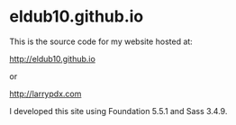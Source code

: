 # eldub10.github.io

This is the source code for my website hosted at:

http://eldub10.github.io

or

http://larrypdx.com

I developed this site using Foundation 5.5.1 and Sass 3.4.9.
